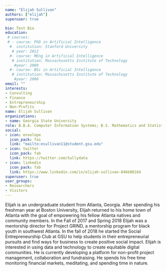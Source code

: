 ```yaml
---
name: "Elijah Sullivan"
authors: ["elijah"]
superuser: true

bio: Test Bio
education:
 # courses:
 # - course: PhD in Artificial Intelligence
  #  institution: Stanford University
   # year: 2012
  #- course: MEng in Artificial Intelligence
   # institution: Massachusetts Institute of Technology
    #year: 2009
  #- course: BSc in Artificial Intelligence
   # institution: Massachusetts Institute of Technology
    #year: 2008
email: ""
interests:
- Consulting
- Finance
- Entrepreneurship
- Non-Profits
name: Elijah Sullivan
organizations:
- name: Georgia State University
role: B.B.A. Computer Information Systems; B.S. Mathematics and Statistics
social:
- icon: envelope
  icon_pack: fas
  link: "mailto:esullivan11@student.gsu.edu"
- icon: twitter
  icon_pack: fab
  link: https://twitter.com/Sullydata
- icon: linkedin
  icon_pack: fab
  link: https://www.linkedin.com/in/elijah-sullivan-04bb80164
superuser: true
user_groups:
- Researchers
- Visitors
---
```


Elijah is an undergraduate student from Atlanta, Georgia. After spending his freshman year at Boston University, Elijah returned to his home town of Atlanta with the goal of empowering his fellow Atlanta natives and community members. In the Fall of 2017 and Spring 2018 Elijah was a mentorship director for Project GRIND, a mentorship program for black youth in southwest Atlanta. In the fall of 2018 he started the Social Entrepreneurship Club at GSU to help students in their entrepreneurial pursuits and find ways for business to create positive social impact. Elijah is interested in using data and technology to create equitable digital communities. He is currently developing a platform for non-profit project management, collaboration and fundraising. He spends his free time monitoring financial markets, meditating, and spending time in nature.